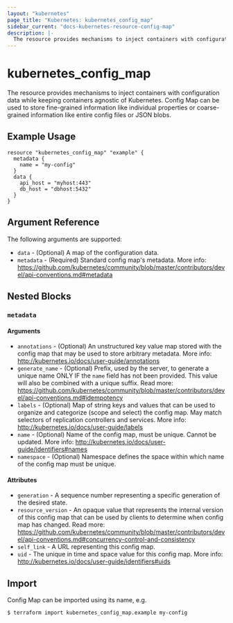 ```yaml
---
layout: "kubernetes"
page_title: "Kubernetes: kubernetes_config_map"
sidebar_current: "docs-kubernetes-resource-config-map"
description: |-
  The resource provides mechanisms to inject containers with configuration data while keeping containers agnostic of Kubernetes.
---
```


# kubernetes_config_map

The resource provides mechanisms to inject containers with configuration data while keeping containers agnostic of Kubernetes.
Config Map can be used to store fine-grained information like individual properties or coarse-grained information like entire config files or JSON blobs.

## Example Usage

```
resource "kubernetes_config_map" "example" {
  metadata {
  	name = "my-config"
  }
  data {
  	api_host = "myhost:443"
  	db_host = "dbhost:5432"
  }
}
```

## Argument Reference

The following arguments are supported:

* `data` - (Optional) A map of the configuration data.
* `metadata` - (Required) Standard config map's metadata. More info: https://github.com/kubernetes/community/blob/master/contributors/devel/api-conventions.md#metadata

## Nested Blocks

### `metadata`

#### Arguments

* `annotations` - (Optional) An unstructured key value map stored with the config map that may be used to store arbitrary metadata. More info: http://kubernetes.io/docs/user-guide/annotations
* `generate_name` - (Optional) Prefix, used by the server, to generate a unique name ONLY IF the `name` field has not been provided. This value will also be combined with a unique suffix. Read more: https://github.com/kubernetes/community/blob/master/contributors/devel/api-conventions.md#idempotency
* `labels` - (Optional) Map of string keys and values that can be used to organize and categorize (scope and select) the config map. May match selectors of replication controllers and services. More info: http://kubernetes.io/docs/user-guide/labels
* `name` - (Optional) Name of the config map, must be unique. Cannot be updated. More info: http://kubernetes.io/docs/user-guide/identifiers#names
* `namespace` - (Optional) Namespace defines the space within which name of the config map must be unique.

#### Attributes

* `generation` - A sequence number representing a specific generation of the desired state.
* `resource_version` - An opaque value that represents the internal version of this config map that can be used by clients to determine when config map has changed. Read more: https://github.com/kubernetes/community/blob/master/contributors/devel/api-conventions.md#concurrency-control-and-consistency
* `self_link` - A URL representing this config map.
* `uid` - The unique in time and space value for this config map. More info: http://kubernetes.io/docs/user-guide/identifiers#uids

## Import

Config Map can be imported using its name, e.g.

```
$ terraform import kubernetes_config_map.example my-config
```
